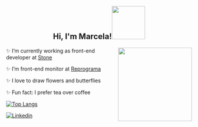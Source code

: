<h2 align="center">Hi, I'm Marcela!<img src="https://media2.giphy.com/media/bcKmIWkUMCjVm/giphy.gif?cid=ecf05e472pj45zvu1cuh0m36eavcj9hzkh4gmb80nnxsgvad&rid=giphy.gif&ct=g" width="90"></h2>

<img align='right' src="https://user-images.githubusercontent.com/52415421/137996559-08da44da-a347-4946-b12e-8c875a6af95e.jpg" height="200">

<p>✨ I’m currently working as front-end developer at <a href="https://www.stone.com.br/">Stone</a></p>
<p>✨ I’m front-end monitor at <a href="https://reprograma.com.br/">Reprograma</a></p>
<p>✨ I love to draw flowers and butterflies</p>
<p>✨ Fun fact: I prefer tea over coffee</p>

[![Top Langs](https://github-readme-stats.vercel.app/api/top-langs/?username=marcela093&layout=compact)](https://github.com/marcela093/github-readme-stats)

[![Linkedin](https://img.shields.io/badge/linkedin-%230077B5.svg?&style=for-the-badge&logo=linkedin&logoColor=white)](https://www.linkedin.com/in/marcela093/)
